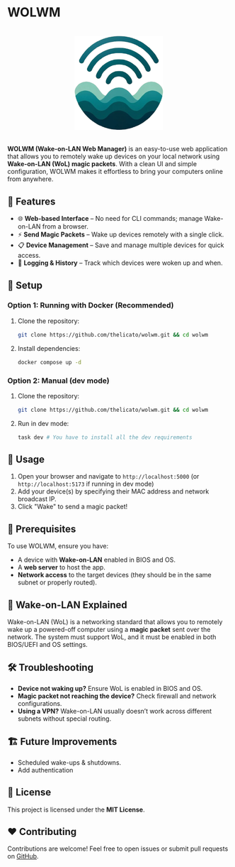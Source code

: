 <!-- omit in toc -->
# WOLWM

<div align="center" style="text-align:center">
  <br>
  <a href=""><img src="./logo.png" alt="wolwm Logo" width="200px;"></a>
  <br /><br/>
</div>

**WOLWM (Wake-on-LAN Web Manager)** is an easy-to-use web application that allows you to remotely wake up devices on your local network using **Wake-on-LAN (WoL) magic packets**. With a clean UI and simple configuration, WOLWM makes it effortless to bring your computers online from anywhere.

## 🎯 Features

- 🌐 **Web-based Interface** – No need for CLI commands; manage Wake-on-LAN from a browser.
- ⚡ **Send Magic Packets** – Wake up devices remotely with a single click.
- 📋 **Device Management** – Save and manage multiple devices for quick access.
- 🔄 **Logging & History** – Track which devices were woken up and when.

## 🔧 Setup

### Option 1: Running with Docker (Recommended)

1. Clone the repository:
   ```sh
   git clone https://github.com/thelicato/wolwm.git && cd wolwm
   ```
2. Install dependencies:
   ```sh
   docker compose up -d
   ```

### Option 2: Manual (dev mode)

1. Clone the repository:
   ```sh
   git clone https://github.com/thelicato/wolwm.git && cd wolwm
   ```
2. Run in dev mode:
   ```sh
   task dev # You have to install all the dev requirements
   ```

## 🚀 Usage

1. Open your browser and navigate to `http://localhost:5000` (or `http://localhost:5173` if running in dev mode)
2. Add your device(s) by specifying their MAC address and network broadcast IP.
3. Click "Wake" to send a magic packet!


## 📌 Prerequisites

To use WOLWM, ensure you have:

- A device with **Wake-on-LAN** enabled in BIOS and OS.
- A **web server** to host the app.
- **Network access** to the target devices (they should be in the same subnet or properly routed).

## 📖 Wake-on-LAN Explained

Wake-on-LAN (WoL) is a networking standard that allows you to remotely wake up a powered-off computer using a **magic packet** sent over the network. The system must support WoL, and it must be enabled in both BIOS/UEFI and OS settings.

## 🛠️ Troubleshooting

- **Device not waking up?** Ensure WoL is enabled in BIOS and OS.
- **Magic packet not reaching the device?** Check firewall and network configurations.
- **Using a VPN?** Wake-on-LAN usually doesn’t work across different subnets without special routing.

## 🏗️ Future Improvements

- Scheduled wake-ups & shutdowns.
- Add authentication

## 📜 License

This project is licensed under the **MIT License**.

## ❤️ Contributing

Contributions are welcome! Feel free to open issues or submit pull requests on [GitHub](https://github.com/thelicato/wolwm).